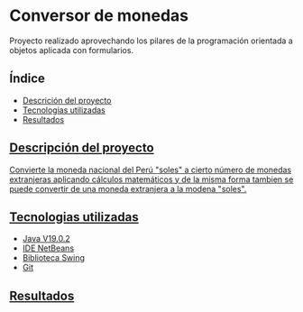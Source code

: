 <h1>Conversor de monedas</h1> 
Proyecto realizado aprovechando los pilares de la programación orientada a objetos aplicada con formularios.

<h2>Índice</h2>
<ul>
 <li><a href= "#descripcionDelProyecto">Descrición del proyecto</li>
 <li><a href= "#tecnologiasUtilizadas">Tecnologias utilizadas</a></li>
 <li><a href= "#resultados"> Resultados</li>
</ul>






<h2 id = "descripcionDelProyecto">Descripción del proyecto</h2>
<p>Convierte la moneda nacional del Perú "soles" a cierto número de monedas extranjeras aplicando cálculos matemáticos y de la misma     forma tambien se puede convertir de una moneda extranjera a la modena "soles".
</p>

<h2 id ="tecnologiasUtilizadas">Tecnologias utilizadas</h2>
<ul>
 <li>Java V19.0.2</li>
 <li>IDE NetBeans</li>
 <li>Biblioteca Swing</li>
 <li>Git</li>
</ul>

<h2 id = "resultados">Resultados</h2>

 
